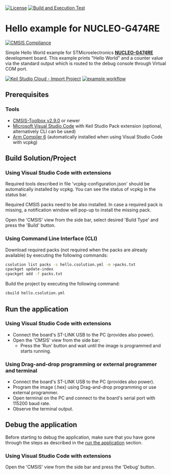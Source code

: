 [![License](https://img.shields.io/github/license/Arm-Examples/Hello_NUCLEO-G474RE?label)](https://github.com/Arm-Examples/Hello_NUCLEO-G474RE/blob/main/LICENSE)
[![Build and Execution Test](https://img.shields.io/github/actions/workflow/status/Arm-Examples/Hello_NUCLEO-G474RE/build.yml?logo=arm&logoColor=0091bd&label=Build%20and%20Execution%20Test)](https://github.com/Arm-Examples/Hello_NUCLEO-G474RE/tree/main/.github/workflows/build.yml)

# Hello example for NUCLEO-G474RE
[![CMSIS Compliance](https://img.shields.io/github/actions/workflow/status/Arm-Examples/Hello_NUCLEO-G474RE/verify.yml?logo=arm&logoColor=0091bd&label=CMSIS%20Compliance)](https://www.keil.arm.com/cmsis) 

Simple Hello World example for STMicroelectronics [**NUCLEO-G474RE**](https://www.st.com/en/evaluation-tools/nucleo-g474re.html) development board.
This example prints "Hello World" and a counter value via the standard output which is routed to the debug console through Virtual COM port.

[![Keil Studio Cloud - Import Project](https://img.shields.io/badge/Keil_Studio_Cloud-Import_Project-0091bd?logo=arm&logoColor=0091bd)](https://studio.keil.arm.com/?import=https://github.com/Arm-Examples/Hello_NUCLEO-G474RE.git)
[![example workflow](https://img.shields.io/github/actions/workflow/status/Arm-Examples/Hello_NUCLEO-G474RE/ci.yml?logo=arm&logoColor=0091bd&label=Example%20Publishable)](https://www.keil.arm.com/)

## Prerequisites

### Tools

- [CMSIS-Toolbox v2.9.0](https://github.com/Open-CMSIS-Pack/cmsis-toolbox/releases) or newer
- [Microsoft Visual Studio Code](https://code.visualstudio.com/download) with Keil Studio Pack extension (optional, alternatively CLI can be used)
- [Arm Compiler 6](https://developer.arm.com/Tools%20and%20Software/Arm%20Compiler%20for%20Embedded) (automatically installed when using Visual Studio Code with vcpkg)

## Build Solution/Project

### Using Visual Studio Code with extensions

Required tools described in file 'vcpkg-configuration.json' should be automatically installed by vcpkg. You can see the status of vcpkg in the status bar.

Required CMSIS packs need to be also installed. In case a required pack is missing, a notification window will pop-up to install the missing pack.

Open the 'CMSIS' view from the side bar, select desired 'Build Type' and press the 'Build' button.

### Using Command Line Interface (CLI)

Download required packs (not required when the packs are already available) by executing the following commands:

```sh
csolution list packs -s hello.csolution.yml -m >packs.txt
cpackget update-index
cpackget add -f packs.txt
```

Build the project by executing the following command:

```sh
cbuild hello.csolution.yml
```

## Run the application

### Using Visual Studio Code with extensions

- Connect the board's ST-LINK USB to the PC (provides also power).
- Open the 'CMSIS' view from the side bar:
  - Press the 'Run' button and wait until the image is programmed and starts running.

### Using Drag-and-drop programming or external programmer and terminal

- Connect the board's ST-LINK USB to the PC (provides also power).
- Program the image (.hex) using Drag-and-drop programming or use external programmer.
- Open terminal on the PC and connect to the board's serial port with 115200 baud rate.
- Observe the terminal output.

## Debug the application

Before starting to debug the application, make sure that you have gone through the steps as described in the
[run the application](#run-the-application) section.

### Using Visual Studio Code with extensions

Open the 'CMSIS' view from the side bar and press the 'Debug' button.
